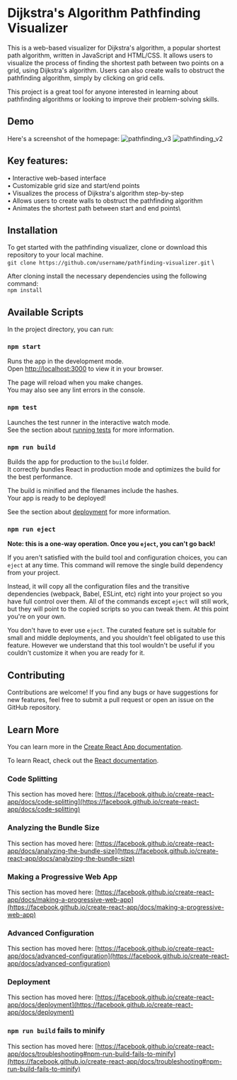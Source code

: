 # Dijkstra's Algorithm Pathfinding Visualizer

This is a web-based visualizer for Dijkstra's algorithm, a popular shortest path algorithm, written in JavaScript and HTML/CSS. It allows users to visualize the process of finding the shortest path between two points on a grid, using Dijkstra's algorithm. Users can also create walls to obstruct the pathfinding algorithm, simply by clicking on grid cells.

This project is a great tool for anyone interested in learning about pathfinding algorithms or looking to improve their problem-solving skills.

## Demo
Here's a screenshot of the homepage:
![pathfinding_v3](https://github.com/Nyx1on/Pathfinding-Visualizer/assets/75667684/6b4c2835-4690-4d46-b1d7-e9b1b025c0c2)
![pathfinding_v2](https://github.com/Nyx1on/Pathfinding-Visualizer/assets/75667684/37e8a703-faa7-4c4f-85ad-2e8938125165)

## Key features:

 • Interactive web-based interface\
 • Customizable grid size and start/end points\
 • Visualizes the process of Dijkstra's algorithm step-by-step\
 • Allows users to create walls to obstruct the pathfinding algorithm\
 • Animates the shortest path between start and end points\

## Installation

To get started with the pathfinding visualizer, clone or download this repository to your local machine.\
`git clone https://github.com/username/pathfinding-visualizer.git` \

After cloning install the necessary dependencies using the following command: \
`npm install`

## Available Scripts

In the project directory, you can run:

### `npm start`

Runs the app in the development mode.\
Open [http://localhost:3000](http://localhost:3000) to view it in your browser.

The page will reload when you make changes.\
You may also see any lint errors in the console.

### `npm test`

Launches the test runner in the interactive watch mode.\
See the section about [running tests](https://facebook.github.io/create-react-app/docs/running-tests) for more information.

### `npm run build`

Builds the app for production to the `build` folder.\
It correctly bundles React in production mode and optimizes the build for the best performance.

The build is minified and the filenames include the hashes.\
Your app is ready to be deployed!

See the section about [deployment](https://facebook.github.io/create-react-app/docs/deployment) for more information.

### `npm run eject`

**Note: this is a one-way operation. Once you `eject`, you can't go back!**

If you aren't satisfied with the build tool and configuration choices, you can `eject` at any time. This command will remove the single build dependency from your project.

Instead, it will copy all the configuration files and the transitive dependencies (webpack, Babel, ESLint, etc) right into your project so you have full control over them. All of the commands except `eject` will still work, but they will point to the copied scripts so you can tweak them. At this point you're on your own.

You don't have to ever use `eject`. The curated feature set is suitable for small and middle deployments, and you shouldn't feel obligated to use this feature. However we understand that this tool wouldn't be useful if you couldn't customize it when you are ready for it.

## Contributing

Contributions are welcome! If you find any bugs or have suggestions for new features, feel free to submit a pull request or open an issue on the GitHub repository.

## Learn More

You can learn more in the [Create React App documentation](https://facebook.github.io/create-react-app/docs/getting-started).

To learn React, check out the [React documentation](https://reactjs.org/).

### Code Splitting

This section has moved here: [https://facebook.github.io/create-react-app/docs/code-splitting](https://facebook.github.io/create-react-app/docs/code-splitting)

### Analyzing the Bundle Size

This section has moved here: [https://facebook.github.io/create-react-app/docs/analyzing-the-bundle-size](https://facebook.github.io/create-react-app/docs/analyzing-the-bundle-size)

### Making a Progressive Web App

This section has moved here: [https://facebook.github.io/create-react-app/docs/making-a-progressive-web-app](https://facebook.github.io/create-react-app/docs/making-a-progressive-web-app)

### Advanced Configuration

This section has moved here: [https://facebook.github.io/create-react-app/docs/advanced-configuration](https://facebook.github.io/create-react-app/docs/advanced-configuration)

### Deployment

This section has moved here: [https://facebook.github.io/create-react-app/docs/deployment](https://facebook.github.io/create-react-app/docs/deployment)

### `npm run build` fails to minify

This section has moved here: [https://facebook.github.io/create-react-app/docs/troubleshooting#npm-run-build-fails-to-minify](https://facebook.github.io/create-react-app/docs/troubleshooting#npm-run-build-fails-to-minify)
